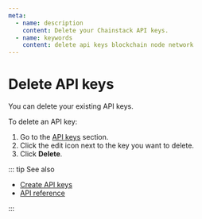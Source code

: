 ```yaml
---
meta:
  - name: description
    content: Delete your Chainstack API keys.
  - name: keywords
    content: delete api keys blockchain node network
---
```


# Delete API keys

You can delete your existing API keys.

To delete an API key:

1. Go to the <a href="https://console.chainstack.com/user/settings/api-keys" target="_blank">API keys</a> section.
1. Click the edit icon next to the key you want to delete.
1. Click **Delete**.

::: tip See also

* [Create API keys](/api/create-api-keys)
* [API reference](/api/reference/)

:::
